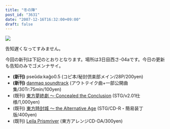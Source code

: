 ```yaml
---
title: "冬の陣"
post_id: "3631"
date: "2007-12-16T16:32:00+09:00"
draft: false
---
```



![](/image/pseuda_cago/pk05_ss.png)

告知遅くなってすみません。

今回の新刊は下記のとおりとなります。場所は3日目西さ-04aです。今日の更新も告知のみでゴメンナサイ。



  * **(新刊)** pseŭda:kaĝo0.5 (コピ本/秘封倶楽部メイン/28P/200yen)
  * **(新刊)** [danmaq soundtrack](/!/dst/) (アウトテイク曲+一部公開曲集/30Tr:75min/100yen)
  * (既刊) [東方夢終劇 ～ Concealed the Conclusion](/!/thC/) (STG/v2.01仕様/1,000yen)
  * (既刊) [東方時封城 ～ the Alternative Age](/!/thA/) (STG/CD-R・簡易装丁版/400yen)
  * (既刊) [Leila Prismriver](/!/leila/) (東方アレンジCD-DA/300yen)
